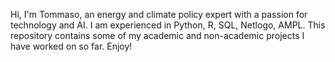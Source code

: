 Hi, I'm Tommaso, an energy and climate policy expert with a passion for technology and AI. I am experienced in Python, R, SQL, Netlogo, AMPL. This repository contains some of my academic and non-academic projects I have worked on so far. Enjoy!
